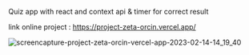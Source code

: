 Quiz app with react and context api & timer for correct result

link online project : https://project-zeta-orcin.vercel.app/

![screencapture-project-zeta-orcin-vercel-app-2023-02-14-14_19_40](https://user-images.githubusercontent.com/73787882/218714183-c9e1025c-1e74-451b-ad49-cbbc50e5ee0a.png)
